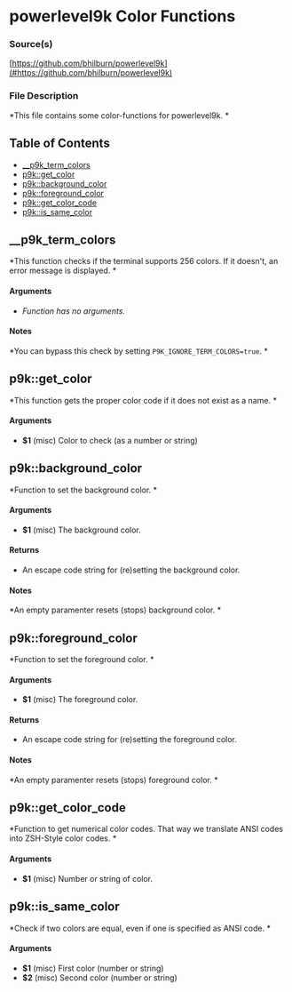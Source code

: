 # powerlevel9k Color Functions


### Source(s)

[https://github.com/bhilburn/powerlevel9k](#https://github.com/bhilburn/powerlevel9k)


### File Description

*This file contains some color-functions for powerlevel9k. *

## Table of Contents

- [__p9k_term_colors](#__p9k_term_colors)
- [p9k::get_color](#p9k::get_color)
- [p9k::background_color](#p9k::background_color)
- [p9k::foreground_color](#p9k::foreground_color)
- [p9k::get_color_code](#p9k::get_color_code)
- [p9k::is_same_color](#p9k::is_same_color)

## __p9k_term_colors
*This function checks if the terminal supports 256 colors. If it doesn't, an error message is displayed. *

#### Arguments

- *Function has no arguments.*


#### Notes

*You can bypass this check by setting `P9K_IGNORE_TERM_COLORS=true`. *

## p9k::get_color
*This function gets the proper color code if it does not exist as a name. *

#### Arguments

- **$1** (misc) Color to check (as a number or string)


## p9k::background_color
*Function to set the background color. *

#### Arguments

- **$1** (misc) The background color.


#### Returns

- An escape code string for (re)setting the background color.


#### Notes

*An empty paramenter resets (stops) background color. *

## p9k::foreground_color
*Function to set the foreground color. *

#### Arguments

- **$1** (misc) The foreground color.


#### Returns

- An escape code string for (re)setting the foreground color.


#### Notes

*An empty paramenter resets (stops) foreground color. *

## p9k::get_color_code
*Function to get numerical color codes. That way we translate ANSI codes into ZSH-Style color codes. *

#### Arguments

- **$1** (misc) Number or string of color.


## p9k::is_same_color
*Check if two colors are equal, even if one is specified as ANSI code. *

#### Arguments

- **$1** (misc) First color (number or string)
- **$2** (misc) Second color (number or string)


